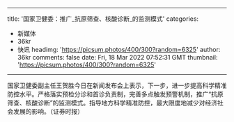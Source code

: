 
---
title: '国家卫健委：推广_抗原筛查、核酸诊断_的监测模式'
categories: 
 - 新媒体
 - 36kr
 - 快讯
headimg: 'https://picsum.photos/400/300?random=6325'
author: 36kr
comments: false
date: Fri, 18 Mar 2022 07:52:31 GMT
thumbnail: 'https://picsum.photos/400/300?random=6325'
---

<div>   
国家卫健委副主任王贺胜今日在新闻发布会上表示，下一步，进一步提高科学精准防控水平。严格落实预检分诊和首诊负责制，完善多点触发预警机制，推广“抗原筛查、核酸诊断”的监测模式。指导地方科学精准防控，最大限度地减少对经济社会发展的影响。（证券时报）  
</div>
            